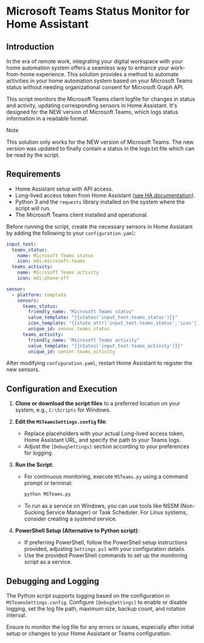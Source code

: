 
# Microsoft Teams Status Monitor for Home Assistant

## Introduction

In the era of remote work, integrating your digital workspace with your home automation system offers a seamless way to enhance your work-from-home experience. This solution provides a method to automate activities in your home automation system based on your Microsoft Teams status without needing organizational consent for Microsoft Graph API.

This script monitors the Microsoft Teams client logfile for changes in status and activity, updating corresponding sensors in Home Assistant. It's designed for the NEW version of Microsoft Teams, which logs status information in a readable format.

> [!NOTE]
> This solution only works for the NEW version of Microsoft Teams. The new version was updated to finally contain a status in the logs.txt file which can be read by the script.

## Requirements

- Home Assistant setup with API access.
- Long-lived access token from Home Assistant ([see HA documentation](https://developers.home-assistant.io/docs/auth_api/#long-lived-access-token)).
- Python 3 and the `requests` library installed on the system where the script will run.
- The Microsoft Teams client installed and operational.

Before running the script, create the necessary sensors in Home Assistant by adding the following to your `configuration.yaml`:

```yaml
input_text:
  teams_status:
    name: Microsoft Teams status
    icon: mdi:microsoft-teams
  teams_activity:
    name: Microsoft Teams activity
    icon: mdi:phone-off

sensor:
  - platform: template
    sensors:
      teams_status: 
        friendly_name: "Microsoft Teams status"
        value_template: "{{states('input_text.teams_status')}}"
        icon_template: "{{state_attr('input_text.teams_status','icon')}}"
        unique_id: sensor.teams_status
      teams_activity:
        friendly_name: "Microsoft Teams activity"
        value_template: "{{states('input_text.teams_activity')}}"
        unique_id: sensor.teams_activity
```

After modifying `configuration.yaml`, restart Home Assistant to register the new sensors.

## Configuration and Execution

1. **Clone or download the script files** to a preferred location on your system, e.g., `C:\Scripts` for Windows.

2. **Edit the `MSTeamsSettings.config` file**:
    - Replace placeholders with your actual Long-lived access token, Home Assistant URL, and specify the path to your Teams logs.
    - Adjust the `[DebugSettings]` section according to your preferences for logging.

3. **Run the Script**:
    - For continuous monitoring, execute `MSTeams.py` using a command prompt or terminal:
      ```bash
      python MSTeams.py
      ```
    - To run as a service on Windows, you can use tools like NSSM (Non-Sucking Service Manager) or Task Scheduler. For Linux systems, consider creating a systemd service.

4. **PowerShell Setup (Alternative to Python script)**:
    - If preferring PowerShell, follow the PowerShell setup instructions provided, adjusting `Settings.ps1` with your configuration details.
    - Use the provided PowerShell commands to set up the monitoring script as a service.

## Debugging and Logging

The Python script supports logging based on the configuration in `MSTeamsSettings.config`. Configure `[DebugSettings]` to enable or disable logging, set the log file path, maximum size, backup count, and rotation interval.

Ensure to monitor the log file for any errors or issues, especially after initial setup or changes to your Home Assistant or Teams configuration.

